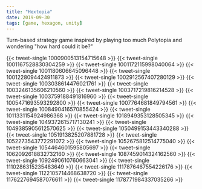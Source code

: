 ```yaml
---
title: "Hextopia"
date: 2019-09-30
tags: [game, hexagon, unity]
---
```

Turn-based strategy game inspired by playing too much Polytopia and wondering "how hard could it be?"
<!--more-->
{{< tweet-single 1000900513154715648 >}}
{{< tweet-single 1001167528830304259 >}}
{{< tweet-single 1001172115998040064 >}}
{{< tweet-single 1001180606645096448 >}}
{{< tweet-single 1001228094424911873 >}}
{{< tweet-single 1002912567407280129 >}}
{{< tweet-single 1003038614476021761 >}}
{{< tweet-single 1003246135606210560 >}}
{{< tweet-single 1003717219816214528 >}}
{{< tweet-single 1003759188491816960 >}}
{{< tweet-single 1005471693593292800 >}}
{{< tweet-single 1007764681849794561 >}}
{{< tweet-single 1008490416570855424 >}}
{{< tweet-single 1011331154924986368 >}}
{{< tweet-single 1018949353128505345 >}}
{{< tweet-single 1049372615717130241 >}}
{{< tweet-single 1049385905612570625 >}}
{{< tweet-single 1050499153443340288 >}}
{{< tweet-single 1051913825207881728 >}}
{{< tweet-single 1052273543772291072 >}}
{{< tweet-single 1052675812514775040 >}}
{{< tweet-single 1054464601595805697 >}}
{{< tweet-single 1062092618832732160 >}}
{{< tweet-single 1087459014324162560 >}}
{{< tweet-single 1092490610760663041 >}}
{{< tweet-single 1110286315235483649 >}}
{{< tweet-single 1117876467554226176 >}}
{{< tweet-single 1122105714468638720 >}}
{{< tweet-single 1176227694587076611 >}}
{{< tweet-single 1178771984337035266 >}}